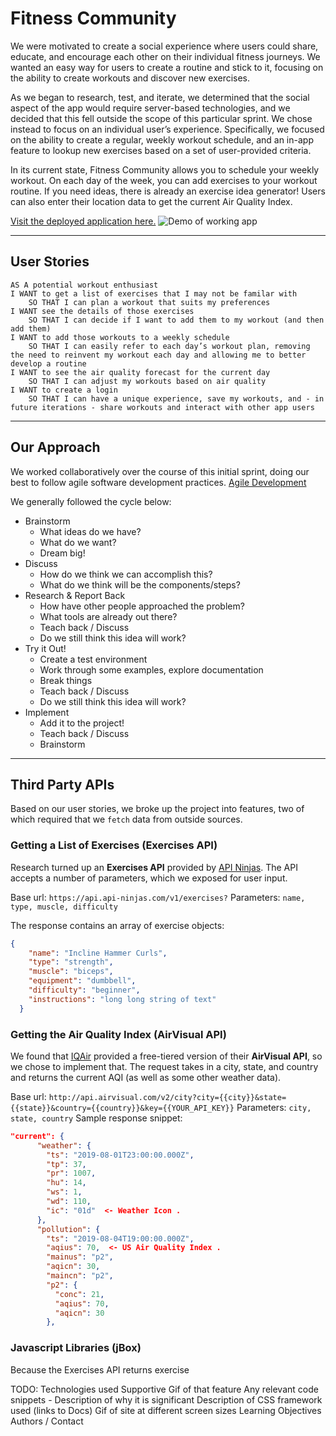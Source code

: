 # Fitness Community

We were motivated to create a social experience where users could share, educate, and encourage each other on their individual fitness journeys. We wanted an easy way for users to create a routine and stick to it, focusing on the ability to create workouts and discover new exercises. 

As we began to research, test, and iterate, we determined that the social aspect of the app would require server-based technologies, and we decided that this fell outside the scope of this particular sprint. We chose instead to focus on an individual user’s experience. Specifically, we focused on the ability to create a regular, weekly workout schedule, and an in-app feature to lookup new exercises based on a set of user-provided criteria.

In its current state, Fitness Community allows you to schedule your weekly workout. On each day of the week, you can add exercises to your workout routine. If you need ideas, there is already an exercise idea generator! Users can also enter their location data to get the current Air Quality Index.

[Visit the deployed application here.](https://408broncos.github.io/fitness-community)
![Demo of working app](/assets/images/working-app-demo.gif)

---
## User Stories
```
AS A potential workout enthusiast
I WANT to get a list of exercises that I may not be familar with
    SO THAT I can plan a workout that suits my preferences
I WANT see the details of those exercises
    SO THAT I can decide if I want to add them to my workout (and then add them)
I WANT to add those workouts to a weekly schedule
    SO THAT I can easily refer to each day’s workout plan, removing the need to reinvent my workout each day and allowing me to better develop a routine
I WANT to see the air quality forecast for the current day
    SO THAT I can adjust my workouts based on air quality
I WANT to create a login
    SO THAT I can have a unique experience, save my workouts, and - in future iterations - share workouts and interact with other app users
```
---
## Our Approach

We worked collaboratively over the course of this initial sprint, doing our best to follow agile software development practices.
[Agile Development](https://www.agilealliance.org/agile101/)

We generally followed the cycle below:
- Brainstorm
  - What ideas do we have?
  - What do we want?
  - Dream big!
- Discuss
  - How do we think we can accomplish this?
  - What do we think will be the components/steps?
- Research & Report Back
  - How have other people approached the problem?
  - What tools are already out there?
  - Teach back / Discuss
  - Do we still think this idea will work?
- Try it Out!
  - Create a test environment
  - Work through some examples, explore documentation
  - Break things
  - Teach back / Discuss
  - Do we still think this idea will work?
- Implement
  - Add it to the project!
  - Teach back / Discuss
  - Brainstorm

---
## Third Party APIs

Based on our user stories, we broke up the project into features, two of which required that we `fetch` data from outside sources.

### Getting a List of Exercises (Exercises API)

Research turned up an **Exercises API** provided by [API Ninjas](https://api-ninjas.com/api/exercises).  The API accepts a number of parameters, which we exposed for user input.

Base url: `https://api.api-ninjas.com/v1/exercises?`
Parameters: `name, type, muscle, difficulty`

The response contains an array of exercise objects:
```json
{
    "name": "Incline Hammer Curls",
    "type": "strength",
    "muscle": "biceps",
    "equipment": "dumbbell",
    "difficulty": "beginner",
    "instructions": "long long string of text"
  }
```

### Getting the Air Quality Index (AirVisual API)

We found that [IQAir](https://api-docs.iqair.com/) provided a free-tiered version of their **AirVisual API**, so we chose to implement that. The request takes in a city, state, and country and returns the current AQI (as well as some other weather data).

Base url: `http://api.airvisual.com/v2/city?city={{city}}&state={{state}}&country={{country}}&key={{YOUR_API_KEY}}`
Parameters: `city, state, country`
Sample response snippet:
```json
"current": {
      "weather": {
        "ts": "2019-08-01T23:00:00.000Z",
        "tp": 37,
        "pr": 1007,
        "hu": 14,
        "ws": 1,
        "wd": 110,
        "ic": "01d"  <- Weather Icon .
      },
      "pollution": {
        "ts": "2019-08-04T19:00:00.000Z",
        "aqius": 70,  <- US Air Quality Index .
        "mainus": "p2",
        "aqicn": 30,
        "maincn": "p2",
        "p2": {
          "conc": 21,
          "aqius": 70,
          "aqicn": 30
        },
```

### Javascript Libraries (jBox)

Because the Exercises API returns exercise 


TODO:
Technologies used
Supportive Gif of that feature
Any relevant code snippets - Description of why it is significant
Description of CSS framework used (links to Docs)
Gif of site at different screen sizes
Learning Objectives
Authors / Contact